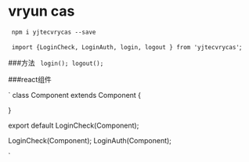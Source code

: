 # vryun cas 

` npm i yjtecvrycas --save`

` import {LoginCheck, LoginAuth, login, logout } from 'yjtecvrycas'`;


###方法
` login(); logout();`

###react组件

`
class Component extends Component {
  
}
 
export default LoginCheck(Component);

LoginCheck(Component);
LoginAuth(Component);
 
`


